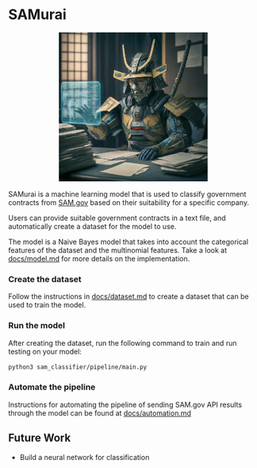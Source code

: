 
# SAMurai
<p align="center">

  <img src="/docs/images/samurai.jpeg" alt="Samurai looking through contracts" width="300"/>
</p>

SAMurai is a machine learning model that is used to classify government contracts
from [SAM.gov](https://sam.gov/content/home) based on their suitability for a specific company.

Users can provide suitable government contracts in a text file, and automatically
create a dataset for the model to use.

The model is a Naive Bayes model that takes into account the categorical features
of the dataset and the multinomial features. Take a look at [docs/model.md](/docs/model.md) for more details on the implementation.

### Create the dataset
Follow the instructions in [docs/dataset.md](/docs/dataset.md) to create a dataset
that can be used to train the model.

### Run the model
After creating the dataset, run the following command to train and run testing
on your model:
```bash
python3 sam_classifier/pipeline/main.py
```

### Automate the pipeline
Instructions for automating the pipeline of sending SAM.gov API results through
the model can be found at [docs/automation.md](/docs/automation.md)

## Future Work
- Build a neural network for classification
